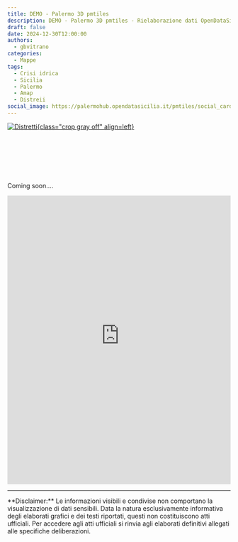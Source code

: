 ```yaml
---
title: DEMO - Palermo 3D pmtiles
description: DEMO - Palermo 3D pmtiles - Rielaborazione dati OpenDataSicilia
draft: false
date: 2024-12-30T12:00:00
authors:
  - gbvitrano
categories:
  - Mappe
tags:
  - Crisi idrica
  - Sicilia
  - Palermo
  - Amap
  - Distreii
social_image: https://palermohub.opendatasicilia.it/pmtiles/social_card.jpg
---
```

<style>
.md-typeset code { background-color: #fff0;}  
.md-typeset pre>code { background-color: #fff0;}  
.iframe-container {width: 100%;  height:auto;}
.full-space-iframe { width: 100%;  height: 650px;  border: none;   display: block;}
</style>
[![Distretti ](https://palermohub.opendatasicilia.it/pmtiles/social_card.jpg "DEMO - Palermo 3D pmtiles - Rielaborazione dati OpenDataSicilia" ){class="crop gray off" align=left}](index.md)

<br><br><br><br><br><br>
Coming soon....<!-- more --> 
<div class="iframe-container">
<iframe class="full-space-iframe" width="100%" height="650px" frameborder="0" allowfullscreen  src="https://palermohub.opendatasicilia.it/pmtiles/index_pntiles_pa.html#13/38.11144/13.36435/-17/45"></iframe>
</div>

<hr>
**Disclaimer:** Le informazioni visibili e condivise non comportano la visualizzazione di dati sensibili. Data la natura esclusivamente informativa degli elaborati grafici e dei testi riportati, questi non costituiscono atti ufficiali. Per accedere agli atti ufficiali si rinvia agli elaborati definitivi allegati alle specifiche deliberazioni.